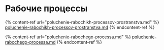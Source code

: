 # Рабочие процессы

{% content-ref url="poluchenie-rabochikh-processov-prostranstva.md" %}
[poluchenie-rabochikh-processov-prostranstva.md](poluchenie-rabochikh-processov-prostranstva.md)
{% endcontent-ref %}

{% content-ref url="poluchenie-rabochego-processa.md" %}
[poluchenie-rabochego-processa.md](poluchenie-rabochego-processa.md)
{% endcontent-ref %}


